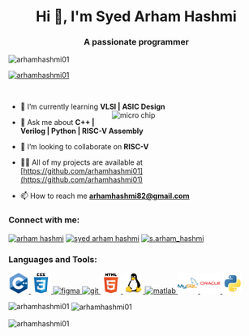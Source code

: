 <h1 align="center">Hi 👋, I'm Syed Arham Hashmi</h1>
<h3 align="center">A passionate programmer</h3>

<p align="left"> <img src="https://komarev.com/ghpvc/?username=arhamhashmi01&label=Profile%20views&color=0e75b6&style=flat" alt="arhamhashmi01" /> </p> 

<p align="left"> <a href="https://github.com/ryo-ma/github-profile-trophy"><img src="https://github-profile-trophy.vercel.app/?username=arhamhashmi01" alt="arhamhashmi01" /></a> </p>

<p align="left"> <a href="https://twitter.com/" target="blank"><img src="https://img.shields.io/twitter/follow/?logo=twitter&style=for-the-badge" alt="" /></a> </p>

- 🌱 I’m currently learning **VLSI | ASIC Design** <img align="right" alt="micro chip" width="300" src="https:(https://i.makeagif.com/media/2-02-2023/BboWfJ.gif)">
- 💬 Ask me about **C++ | Verilog | Python | RISC-V Assembly**
- 👯 I’m looking to collaborate on **RISC-V**
- 👨‍💻 All of my projects are available at [https://github.com/arhamhashmi01](https://github.com/arhamhashmi01)

- 📫 How to reach me **arhamhashmi82@gmail.com**

<h3 align="left">Connect with me:</h3>
<p align="left">
<a href="https://linkedin.com/in/arham hashmi" target="blank"><img align="center" src="https://raw.githubusercontent.com/rahuldkjain/github-profile-readme-generator/master/src/images/icons/Social/linked-in-alt.svg" alt="arham hashmi" height="30" width="40" /></a>
<a href="https://fb.com/syed arham hashmi" target="blank"><img align="center" src="https://raw.githubusercontent.com/rahuldkjain/github-profile-readme-generator/master/src/images/icons/Social/facebook.svg" alt="syed arham hashmi" height="30" width="40" /></a>
<a href="https://instagram.com/s.arham_hashmi" target="blank"><img align="center" src="https://raw.githubusercontent.com/rahuldkjain/github-profile-readme-generator/master/src/images/icons/Social/instagram.svg" alt="s.arham_hashmi" height="30" width="40" /></a>
</p>

<h3 align="left">Languages and Tools:</h3>
<p align="left"> <a href="https://www.w3schools.com/cpp/" target="_blank" rel="noreferrer"> <img src="https://raw.githubusercontent.com/devicons/devicon/master/icons/cplusplus/cplusplus-original.svg" alt="cplusplus" width="40" height="40"/> </a> <a href="https://www.w3schools.com/css/" target="_blank" rel="noreferrer"> <img src="https://raw.githubusercontent.com/devicons/devicon/master/icons/css3/css3-original-wordmark.svg" alt="css3" width="40" height="40"/> </a> <a href="https://www.figma.com/" target="_blank" rel="noreferrer"> <img src="https://www.vectorlogo.zone/logos/figma/figma-icon.svg" alt="figma" width="40" height="40"/> </a> <a href="https://git-scm.com/" target="_blank" rel="noreferrer"> <img src="https://www.vectorlogo.zone/logos/git-scm/git-scm-icon.svg" alt="git" width="40" height="40"/> </a> <a href="https://www.w3.org/html/" target="_blank" rel="noreferrer"> <img src="https://raw.githubusercontent.com/devicons/devicon/master/icons/html5/html5-original-wordmark.svg" alt="html5" width="40" height="40"/> </a> <a href="https://www.linux.org/" target="_blank" rel="noreferrer"> <img src="https://raw.githubusercontent.com/devicons/devicon/master/icons/linux/linux-original.svg" alt="linux" width="40" height="40"/> </a> <a href="https://www.mathworks.com/" target="_blank" rel="noreferrer"> <img src="https://upload.wikimedia.org/wikipedia/commons/2/21/Matlab_Logo.png" alt="matlab" width="40" height="40"/> </a> <a href="https://www.mysql.com/" target="_blank" rel="noreferrer"> <img src="https://raw.githubusercontent.com/devicons/devicon/master/icons/mysql/mysql-original-wordmark.svg" alt="mysql" width="40" height="40"/> </a> <a href="https://www.oracle.com/" target="_blank" rel="noreferrer"> <img src="https://raw.githubusercontent.com/devicons/devicon/master/icons/oracle/oracle-original.svg" alt="oracle" width="40" height="40"/> </a> <a href="https://www.python.org" target="_blank" rel="noreferrer"> <img src="https://raw.githubusercontent.com/devicons/devicon/master/icons/python/python-original.svg" alt="python" width="40" height="40"/> </a> </p>

<p><img align="left" src="https://github-readme-stats.vercel.app/api/top-langs?username=arhamhashmi01&show_icons=true&locale=en&layout=compact" alt="arhamhashmi01" /></p>

<p>&nbsp;<img align="center" src="https://github-readme-stats.vercel.app/api?username=arhamhashmi01&show_icons=true&locale=en" alt="arhamhashmi01" /></p>

<p><img align="center" src="https://github-readme-streak-stats.herokuapp.com/?user=arhamhashmi01&" alt="arhamhashmi01" /></p>
